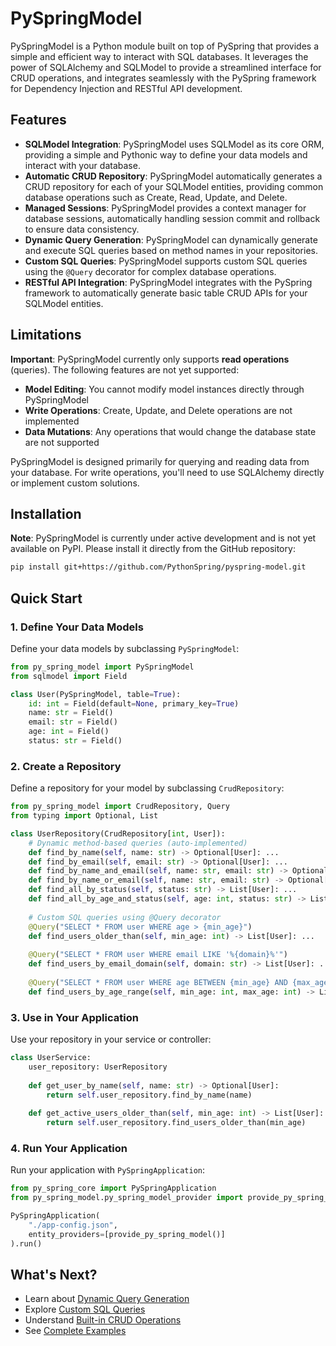# PySpringModel

PySpringModel is a Python module built on top of PySpring that provides a simple and efficient way to interact with SQL databases. It leverages the power of SQLAlchemy and SQLModel to provide a streamlined interface for CRUD operations, and integrates seamlessly with the PySpring framework for Dependency Injection and RESTful API development.

## Features

- **SQLModel Integration**: PySpringModel uses SQLModel as its core ORM, providing a simple and Pythonic way to define your data models and interact with your database.
- **Automatic CRUD Repository**: PySpringModel automatically generates a CRUD repository for each of your SQLModel entities, providing common database operations such as Create, Read, Update, and Delete.
- **Managed Sessions**: PySpringModel provides a context manager for database sessions, automatically handling session commit and rollback to ensure data consistency.
- **Dynamic Query Generation**: PySpringModel can dynamically generate and execute SQL queries based on method names in your repositories.
- **Custom SQL Queries**: PySpringModel supports custom SQL queries using the `@Query` decorator for complex database operations.
- **RESTful API Integration**: PySpringModel integrates with the PySpring framework to automatically generate basic table CRUD APIs for your SQLModel entities.

## Limitations

**Important**: PySpringModel currently only supports **read operations** (queries). The following features are not yet supported:

- **Model Editing**: You cannot modify model instances directly through PySpringModel
- **Write Operations**: Create, Update, and Delete operations are not implemented
- **Data Mutations**: Any operations that would change the database state are not supported

PySpringModel is designed primarily for querying and reading data from your database. For write operations, you'll need to use SQLAlchemy directly or implement custom solutions.

## Installation

**Note**: PySpringModel is currently under active development and is not yet available on PyPI. Please install it directly from the GitHub repository:

```bash
pip install git+https://github.com/PythonSpring/pyspring-model.git
```

## Quick Start

### 1. Define Your Data Models

Define your data models by subclassing `PySpringModel`:

```python
from py_spring_model import PySpringModel
from sqlmodel import Field

class User(PySpringModel, table=True):
    id: int = Field(default=None, primary_key=True)
    name: str = Field()
    email: str = Field()
    age: int = Field()
    status: str = Field()
```

### 2. Create a Repository

Define a repository for your model by subclassing `CrudRepository`:

```python
from py_spring_model import CrudRepository, Query
from typing import Optional, List

class UserRepository(CrudRepository[int, User]):
    # Dynamic method-based queries (auto-implemented)
    def find_by_name(self, name: str) -> Optional[User]: ...
    def find_by_email(self, email: str) -> Optional[User]: ...
    def find_by_name_and_email(self, name: str, email: str) -> Optional[User]: ...
    def find_by_name_or_email(self, name: str, email: str) -> Optional[User]: ...
    def find_all_by_status(self, status: str) -> List[User]: ...
    def find_all_by_age_and_status(self, age: int, status: str) -> List[User]: ...
    
    # Custom SQL queries using @Query decorator
    @Query("SELECT * FROM user WHERE age > {min_age}")
    def find_users_older_than(self, min_age: int) -> List[User]: ...
    
    @Query("SELECT * FROM user WHERE email LIKE '%{domain}%'")
    def find_users_by_email_domain(self, domain: str) -> List[User]: ...
    
    @Query("SELECT * FROM user WHERE age BETWEEN {min_age} AND {max_age}")
    def find_users_by_age_range(self, min_age: int, max_age: int) -> List[User]: ...
```

### 3. Use in Your Application

Use your repository in your service or controller:

```python
class UserService:
    user_repository: UserRepository
    
    def get_user_by_name(self, name: str) -> Optional[User]:
        return self.user_repository.find_by_name(name)
    
    def get_active_users_older_than(self, min_age: int) -> List[User]:
        return self.user_repository.find_users_older_than(min_age)
```

### 4. Run Your Application

Run your application with `PySpringApplication`:

```python
from py_spring_core import PySpringApplication
from py_spring_model.py_spring_model_provider import provide_py_spring_model

PySpringApplication(
    "./app-config.json",
    entity_providers=[provide_py_spring_model()]
).run()
```

## What's Next?

- Learn about [Dynamic Query Generation](dynamic-queries.md)
- Explore [Custom SQL Queries](custom-queries.md)
- Understand [Built-in CRUD Operations](crud-operations.md)
- See [Complete Examples](examples.md) 